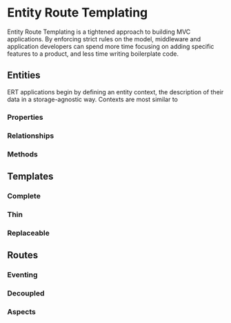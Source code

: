 # Entity Route Templating

Entity Route Templating is a tightened approach to building MVC applications. By
enforcing strict rules on the model, middleware and application developers can
spend more time focusing on adding specific features to a product, and less time
writing boilerplate code.



## Entities

ERT applications begin by defining an entity context, the description of their
data in a storage-agnostic way. Contexts are most similar to 


### Properties

### Relationships

### Methods

## Templates

### Complete

### Thin

### Replaceable

## Routes

### Eventing

### Decoupled

### Aspects

